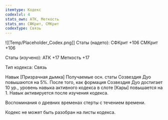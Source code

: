 ```yaml
---
itemtype: Кодекс
codexlvl: 4
stats_own: АТК, Меткость
stats_on: СФКрит, СМКрит
codextype: Связь
---
```

![[Temp/Placeholder_Codex.png]]
Статы (надето):
СФКрит +106
СМКрит +106

Статы (изучено):
АТК +17
Меткость +17

Тип кодекса: Связь


Навык
[Призрачная дымка] Получаемые осн. статы Созвездия Дуо повышаются на 5%. После того, как формация Созвездия Дуо достигает 10 ур., уровень навыка активного кодекса в слоте [Кары] повышается на 1. Навык активируется после изучения кодекса.

Воспоминания о древних временах стерты с течением времени.

Кодекс не может быть разобран на листы кодекса.
